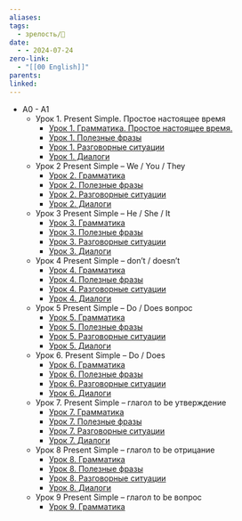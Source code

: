 ```yaml
---
aliases: 
tags:
  - зрелость/🌱
date:
  - - 2024-07-24
zero-link:
  - "[[00 English]]"
parents: 
linked:
---
```

- A0 - A1
	- Урок 1. Present Simple. Простое настоящее время
		- [Урок 1. Грамматика. Простое настоящее время.](https://www.youtube.com/watch?v=GavBpRVYilE&t=149s)
		- [Урок 1. Полезные фразы](https://youtu.be/Yf9Pv7Mx21M)
		- [Урок 1. Разговорные ситуации](https://youtu.be/NE2SjbJo-iA)
		- [Урок 1. Диалоги](https://youtu.be/2xi8sxcQ0lY)
	- Урок 2 Present Simple – We / You / They
		- [Урок 2. Грамматика](https://youtu.be/fAW5P2oOozo)
		- [Урок 2. Полезные фразы](https://youtu.be/ueySet8pzRs)
		- [Урок 2. Разговорные ситуации](https://youtu.be/ueySet8pzRs)
		- [Урок 2. Диалоги](https://youtu.be/t81nRSq0ojg)
	- Урок 3 Present Simple – He / She / It
		- [Урок 3. Грамматика](https://youtu.be/ripywrGKcmU)
		- [Урок 3. Полезные фразы](https://youtu.be/ofreE9CN4g4)
		- [Урок 3. Разговорные ситуации](https://youtu.be/wK8YfETpwPg)
		- [Урок 3. Диалоги](https://youtu.be/aCgsHXsKUqs)
	- Урок 4 Present Simple – don’t / doesn’t
		- [Урок 4. Грамматика](https://youtu.be/01cMc3osRF0)
		- [Урок 4. Полезные фразы](https://youtu.be/QAGiJ4-PSQA)
		- [Урок 4. Разговорные ситуации](https://youtu.be/hLrJRJXcERg)
		- [Урок 4. Диалоги](https://youtu.be/qSJ2BCQQEQg)
	- Урок 5 Present Simple – Do / Does вопрос
		- [Урок 5. Грамматика](https://youtu.be/exYZjYVZtUU)
		- [Урок 5. Полезные фразы](https://youtu.be/vyskW0iVTdo)
		- [Урок 5. Разговорные ситуации](https://youtu.be/fBwfvF9VB1s)
		- [Урок 5. Диалоги](https://youtu.be/tAFj_2gt2cs)
	- Урок 6. Present Simple – Do / Does
		- [Урок 6.  Грамматика](https://youtu.be/qKwk_P8gT1Y)
		- [Урок 6. Полезные фразы](https://youtu.be/_SJF7t-7qkE)
		- [Урок 6. Разговорные ситуации](https://youtu.be/rxCeT9GXsVc)
		- [Урок 6. Диалоги](https://youtu.be/NnRqWaClFIM)
	- Урок 7. Present Simple – глагол to be утверждение
		- [Урок 7. Грамматика](https://youtu.be/PbE9wCj4Ow8)
		- [Урок 7. Полезные фразы](https://youtu.be/1yr8qrdwPyM)
		- [Урок 7. Разговорные ситуации](https://youtu.be/ELNK510wGDY)
		- [Урок 7. Диалоги](https://youtu.be/Fz9Xq_iRRo4)
	- Урок 8 Present Simple – глагол to be отрицание
		- [Урок 8. Грамматика](https://youtu.be/RH8oR0TExaA)
		- [Урок 8. Полезные фразы](https://youtu.be/cyBfaO4V_xY)
		- [Урок 8. Разговорные ситуации](https://youtu.be/G891wBshA0k)
		- [Урок 8. Диалоги](https://youtu.be/NjRuMi9XKuc)
	- Урок 9 Present Simple – глагол to be вопрос
		- [Урок 9. Грамматика](https://youtu.be/ViA9Pv1pEqs)